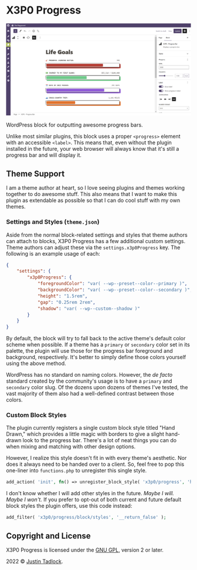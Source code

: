 # X3P0 Progress

![Progress bars shown in the WordPress content canvas.](/assets/progress-life-goals.png)

WordPress block for outputting awesome progress bars.

Unlike most similar plugins, this block uses a proper `<progress>` element with an accessible `<label>`.  This means that, even without the plugin installed in the future, your web browser will always know that it's still a progress bar and will display it.

## Theme Support

I am a theme author at heart, so I love seeing plugins and themes working together to do awesome stuff.  This also means that I want to make this plugin as extendable as possible so that I can do cool stuff with my own themes.

### Settings and Styles (`theme.json`)

Aside from the normal block-related settings and styles that theme authors can attach to blocks, X3P0 Progress has a few additional custom settings.  Theme authors can adjust these via the `settings.x3p0Progress` key.  The following is an example usage of each:

```json
{
	"settings": {
		"x3p0Progress": {
			"foregroundColor": "var( --wp--preset--color--primary )",
			"backgroundColor": "var( --wp--preset--color--secondary )",
			"height": "1.5rem",
			"gap": "0.25rem 2rem",
			"shadow": "var( --wp--custom--shadow )"
		}
	}
}
```

By default, the block will try to fall back to the active theme's default color scheme when possible.  If a theme has a `primary` or `secondary` color set in its palette, the plugin will use those for the progress bar foreground and background, respectively.  It's better to simply define those colors yourself using the above method.

WordPress has no standard on naming colors.  However, the _de facto_ standard created by the community's usage is to have a `primary` and `secondary` color slug.  Of the dozens upon dozens of themes I've tested, the vast majority of them also had a well-defined contrast between those colors.

### Custom Block Styles

The plugin currently registers a single custom block style titled "Hand Drawn," which provides a little magic with borders to give a slight hand-drawn look to the progress bar.  There's a lot of neat things you can do when mixing and matching with other design options.

However, I realize this style doesn't fit in with every theme's aesthetic.  Nor does it always need to be handed over to a client.  So, feel free to pop this one-liner into `functions.php` to unregister this single style.

```php
add_action( 'init', fn() => unregister_block_style( 'x3p0/progress', 'hand-drawn' ) );
```

I don't know whether I will add other styles in the future.  _Maybe I will.  Maybe I won't._  If you prefer to opt-out of both current and future default block styles the plugin offers, use this code instead:

```php
add_filter( 'x3p0/progress/block/styles', '__return_false' );
```

## Copyright and License

X3P0 Progress is licensed under the [GNU GPL](http://www.gnu.org/licenses/old-licenses/gpl-2.0.html), version 2 or later.

2022 &copy; [Justin Tadlock](https://justintadlock.com).
